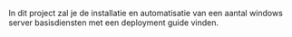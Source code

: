 In dit project zal je de installatie en automatisatie van een aantal windows server basisdiensten met een deployment guide vinden.
